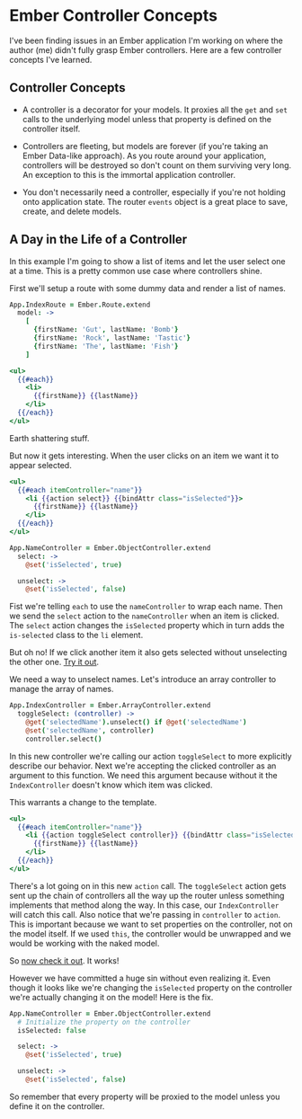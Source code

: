 Ember Controller Concepts
=========================

I've been finding issues in an Ember application I'm working on where the author
(me) didn't fully grasp Ember controllers. Here are a few controller concepts
I've learned.

Controller Concepts
-------------------

* A controller is a decorator for your models. It proxies all
  the `get` and `set` calls to the underlying model unless that property is
  defined on the controller itself.

* Controllers are fleeting, but models are forever (if you're taking an Ember
  Data-like approach). As you route around your application, controllers will be
  destroyed so don't count on them surviving very long. An exception to this is
  the immortal application controller.

* You don't necessarily need a controller, especially if you're not holding onto
  application state. The router `events` object is a great place to save,
  create, and delete models.

A Day in the Life of a Controller
---------------------------------

In this example I'm going to show a list of items and let the user select one at
a time. This is a pretty common use case where controllers shine.

First we'll setup a route with some dummy data and render a list of names.

```coffee
App.IndexRoute = Ember.Route.extend
  model: ->
    [
      {firstName: 'Gut', lastName: 'Bomb'}
      {firstName: 'Rock', lastName: 'Tastic'}
      {firstName: 'The', lastName: 'Fish'}
    ]
```

```handlebars
<ul>
  {{#each}}
    <li>
      {{firstName}} {{lastName}}
    </li>
  {{/each}}
</ul>
```

Earth shattering stuff.

But now it gets interesting. When the user clicks on an item we want it to appear
selected.

```handlebars
<ul>
  {{#each itemController="name"}}
    <li {{action select}} {{bindAttr class="isSelected"}}>
      {{firstName}} {{lastName}}
    </li>
  {{/each}}
</ul>
```

```coffee
App.NameController = Ember.ObjectController.extend
  select: ->
    @set('isSelected', true)

  unselect: ->
    @set('isSelected', false)
```

Fist we're telling `each` to use the `nameController` to wrap each name. Then we
send the `select` action to the `nameController` when an item is clicked.  The
`select` action changes the `isSelected` property which in turn adds the
`is-selected` class to the `li` element.

But oh no! If we click another item it also gets selected without unselecting
the other one. [Try it out](http://jsbin.com/ikusok/3).

We need a way to unselect names. Let's introduce an array controller to manage the
array of names.

```coffee
App.IndexController = Ember.ArrayController.extend
  toggleSelect: (controller) ->
    @get('selectedName').unselect() if @get('selectedName')
    @set('selectedName', controller)
    controller.select()
```

In this new controller we're calling our action `toggleSelect` to more
explicitly describe our behavior. Next we're accepting the clicked controller as
an argument to this function. We need this argument because without it the
`IndexController` doesn't know which item was clicked.

This warrants a change to the template.

```handlebars
<ul>
  {{#each itemController="name"}}
    <li {{action toggleSelect controller}} {{bindAttr class="isSelected"}}>
      {{firstName}} {{lastName}}
    </li>
  {{/each}}
</ul>
```

There's a lot going on in this new `action` call. The `toggleSelect` action gets
sent up the chain of controllers all the way up the router unless something
implements that method along the way. In this case, our `IndexController` will
catch this call. Also notice that we're passing in `controller` to `action`. This
is important because we want to set properties on the controller, not on the
model itself. If we used `this`, the controller would be unwrapped and we would
be working with the naked model.

So [now check it out](http://jsbin.com/ucanam/255). It works!

However we have committed a huge sin without even realizing it. Even though it looks
like we're changing the `isSelected` property on the controller we're actually
changing it on the model! Here is the fix.

```coffee
App.NameController = Ember.ObjectController.extend
  # Initialize the property on the controller
  isSelected: false

  select: ->
    @set('isSelected', true)

  unselect: ->
    @set('isSelected', false)
```

So remember that every property will be proxied to the model unless you define
it on the controller.


